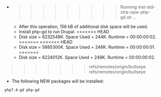 * >>>>>>>>> Running inst-std-xtra-opw-php-gd.sh ...
  * After this operation, 156 kB of additional disk space will be used.
  * Install php-gd to run Drupal.
<<<<<<< HEAD
  * Disk size = 6232548K. Space Used = 244K. Runtime = 00:00:00:02.
=======
<<<<<<< HEAD
  * Disk size = 5885300K. Space Used = 248K. Runtime = 00:00:00:01.
=======
  * Disk size = 6224012K. Space Used = 248K. Runtime = 00:00:00:02.
>>>>>>> refs/remotes/origin/bullseye
>>>>>>> refs/remotes/origin/bullseye
  * The following NEW packages will be installed:
  ```bash
php7.4-gd php-gd
  ```
